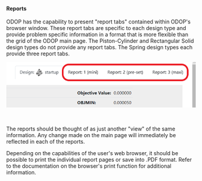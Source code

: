 #### Reports

ODOP has the capability to present "report tabs" contained within 
ODOP's browser window.
These report tabs are specific to each design type and 
provide problem specific information in a format that is more 
flexible than the grid of the ODOP main page.
The Piston-Cylinder and Rectangular Solid design types do not
provide any report tabs.
The Spring design types each provide three report tabs.

 ![Spring Report Tabs](./png/SpringReportTabs.png "Spring Report Tabs")   

&nbsp;

The reports should be thought of as just another "view" of
the same information. 
Any change made on the main page will immediately be reflected
in each of the reports.

Depending on the capabilities of the user's web browser,
it should be possible to print the individual report pages or save 
into .PDF format.
Refer to the documentation on the browser's print function for
additional information.

